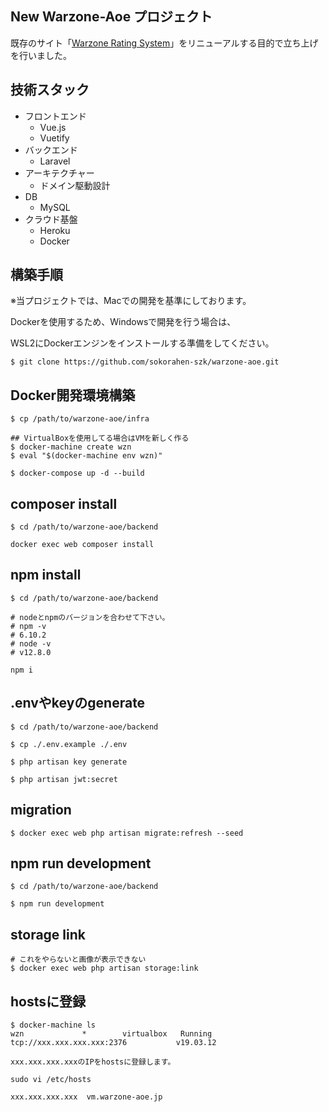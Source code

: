 ## New Warzone-Aoe プロジェクト
既存のサイト「[Warzone Rating System](http://warzone.php.xdomain.jp/)」をリニューアルする目的で立ち上げを行いました。

## 技術スタック
- フロントエンド
  - Vue.js
  - Vuetify
- バックエンド
  - Laravel
- アーキテクチャー
  - ドメイン駆動設計
- DB
  - MySQL
- クラウド基盤
  - Heroku
  - Docker

## 構築手順
※当プロジェクトでは、Macでの開発を基準にしております。

Dockerを使用するため、Windowsで開発を行う場合は、

WSL2にDockerエンジンをインストールする準備をしてください。

```
$ git clone https://github.com/sokorahen-szk/warzone-aoe.git
```

## Docker開発環境構築
```
$ cp /path/to/warzone-aoe/infra

## VirtualBoxを使用してる場合はVMを新しく作る
$ docker-machine create wzn
$ eval "$(docker-machine env wzn)"

$ docker-compose up -d --build
```

## composer install
```
$ cd /path/to/warzone-aoe/backend

docker exec web composer install
```

## npm install
```
$ cd /path/to/warzone-aoe/backend

# nodeとnpmのバージョンを合わせて下さい。
# npm -v
# 6.10.2
# node -v
# v12.8.0

npm i
```

## .envやkeyのgenerate
```
$ cd /path/to/warzone-aoe/backend

$ cp ./.env.example ./.env

$ php artisan key generate

$ php artisan jwt:secret
```

## migration
```
$ docker exec web php artisan migrate:refresh --seed
```

## npm run development
```
$ cd /path/to/warzone-aoe/backend

$ npm run development

```

## storage link
```
# これをやらないと画像が表示できない
$ docker exec web php artisan storage:link
```

## hostsに登録
```
$ docker-machine ls
wzn             *        virtualbox   Running   tcp://xxx.xxx.xxx.xxx:2376           v19.03.12

xxx.xxx.xxx.xxxのIPをhostsに登録します。
```
`sudo vi /etc/hosts`
```
xxx.xxx.xxx.xxx  vm.warzone-aoe.jp
```